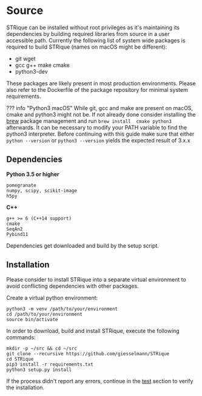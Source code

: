 # Source

STRique can be installed without root privileges as it's maintaining its dependencies by building required libraries from source in a user accessible path. Currently the following list of system wide packages is required to build STRique (names on macOS might be different):

* git wget
* gcc g++ make cmake
* python3-dev

These packages are likely present in most production environments. Please also refer to the Dockerfile of the package repository for minimal system requirements.

??? info "Python3 macOS"
    While git, gcc and make are present on macOS, cmake and python3 might not be. If not already done consider  installing the [brew](https://wsvincent.com/install-python3-mac/) package management and run ```brew install  cmake python3``` afterwards. It can be necessary to modify your PATH variable to find the python3 interpreter.  Before continuing with this guide make sure that either ```python --version``` or ```python3 --version```   yields the expected result of 3.x.x

## Dependencies
**Python 3.5 or higher**

    pomegranate
    numpy, scipy, scikit-image
    h5py

**C++**

    g++ >= 6 (C++14 support)
    cmake
    SeqAn2
    Pybind11

Dependencies get downloaded and build by the setup script.

## Installation

Please consider to install STRique into a separate virtual environment to avoid conflicting dependencies with other packages.

Create a virtual python environment:

```
python3 -m venv /path/to/your/environment
cd /path/to/your/environment
source bin/activate
```

In order to download, build and install STRique, execute the following commands:

```
mkdir -p ~/src && cd ~/src
git clone --recursive https://github.com/giesselmann/STRique
cd STRique
pip3 install -r requirements.txt
python3 setup.py install
```

If the process didn't report any errors, continue in the [test](test.md) section to verify the installation.
